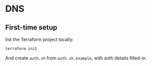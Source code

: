 # DNS
## First-time setup
Init the Terraform project locally:

````
terraform init
````

And create `auth.sh` from `auth.sh.example`, with auth details filled-in.
